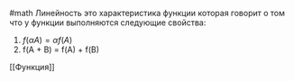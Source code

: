#math 
Линейность это характеристика функции которая говорит о том что у функции выполняются следующие свойства:
1. $f(\alpha A) = \alpha f(A)$
2. f(A + B) = f(A) + f(B)

[[Функция]]